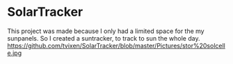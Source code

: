 # SolarTracker
This project was made because I only had a limited space for the my sunpanels. So I created a suntracker, to track to sun the whole day.
https://github.com/tvixen/SolarTracker/blob/master/Pictures/stor%20solcelle.jpg
